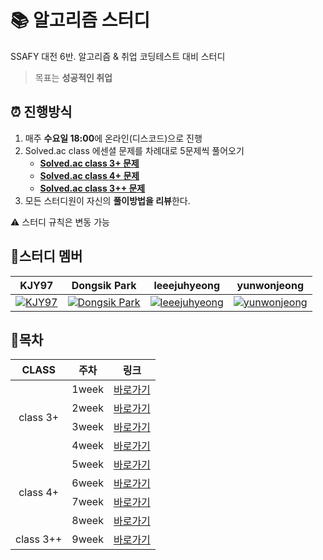 # :books: 알고리즘 스터디

SSAFY 대전 6반. 알고리즘 & 취업 코딩테스트 대비 스터디

> 목표는 **성공적인 취업**

## :alarm_clock: 진행방식

1. 매주 **수요일 18:00**에 온라인(디스코드)으로 진행
2. Solved.ac class 에센셜 문제를 차례대로 5문제씩 풀어오기
     - **[Solved.ac class 3+ 문제](https://solved.ac/search?query=in_class_essentials:3)**
     - **[Solved.ac class 4+ 문제](https://solved.ac/search?query=in_class_essentials:4)**
     - **[Solved.ac class 3++ 문제](https://solved.ac/search?query=in_class:3)**
3. 모든 스터디원이 자신의 **풀이방법을 리뷰**한다.

:warning: 스터디 규칙은 변동 가능

## :pushpin:스터디 멤버

|  KJY97  | Dongsik Park | leeejuhyeong | yunwonjeong |
| :----: | :----: | :----: | :----: |
| [![KJY97](https://avatars.githubusercontent.com/u/47266337?v=4)](https://github.com/KJY97) | [![Dongsik Park](https://avatars.githubusercontent.com/u/84314231?v=4)](https://github.com/dongsiik) | [![leeejuhyeong](https://avatars.githubusercontent.com/u/83570399?v=4)](https://github.com/leeejuhyeong) | [![yunwonjeong](https://avatars.githubusercontent.com/u/90126101?v=4)](https://github.com/yunwonjeong) |

## :bookmark:목차

<table style="text-align:center">
    <thead>
        <tr>
            <th>CLASS</th>
            <th>주차</th>
            <th>링크</th>
        </tr>
    </thead>
    <tbody>
        <tr>
            <td rowspan="4">class 3+</td>
            <td>1week</td>
            <td><a href="https://github.com/KJY97/Algo-Study/tree/main/1week">바로가기</a></td>
        </tr>
        <tr>
            <td>2week</td>
            <td><a href="https://github.com/KJY97/Algo-Study/tree/main/2week">바로가기</a></td>
        </tr>
        <tr>
            <td>3week</td>
            <td><a href="https://github.com/KJY97/Algo-Study/tree/main/3week">바로가기</a></td>
        </tr>
        <tr>
            <td>4week</td>
            <td><a href="https://github.com/KJY97/Algo-Study/tree/main/4week">바로가기</a></td>
        </tr>
        <tr>
            <td rowspan="4">class 4+</td>
            <td>5week</td>
            <td><a href="https://github.com/KJY97/Algo-Study/tree/main/5week">바로가기</a></td>
        </tr>
        <tr>
            <td>6week</td>
            <td><a href="https://github.com/KJY97/Algo-Study/tree/main/6week">바로가기</a></td>
        </tr>
        <tr>
            <td>7week</td>
            <td><a href="https://github.com/KJY97/Algo-Study/tree/main/7week">바로가기</a></td>
        </tr>
         <tr>
            <td>8week</td>
            <td><a href="https://github.com/KJY97/Algo-Study/tree/main/8week">바로가기</a></td>
        </tr>
         <tr>
            <td rowspan="4">class 3++</td>
            <td>9week</td>
            <td><a href="https://github.com/KJY97/Algo-Study/tree/main/9week">바로가기</a></td>
        </tr>
    </tbody>
</table>
